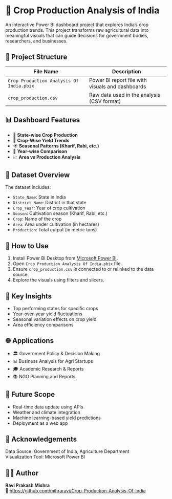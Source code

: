 
# 🌾 Crop Production Analysis of India 

An interactive Power BI dashboard project that explores India’s crop production trends. This project transforms raw agricultural data into meaningful visuals that can guide decisions for government bodies, researchers, and businesses.

## 📁 Project Structure

| File Name                               | Description                                        |
|----------------------------------------|----------------------------------------------------|
| `Crop Production Analysis Of India.pbix`| Power BI report file with visuals and dashboards   |
| `crop_production.csv`                  | Raw data used in the analysis (CSV format)         |


## 📊 Dashboard Features

- 📌 **State-wise Crop Production**  
- 🌱 **Crop-Wise Yield Trends**  
- ☀️ **Seasonal Patterns (Kharif, Rabi, etc.)**  
- 📅 **Year-wise Comparison**  
- 📈 **Area vs Production Analysis**  


## 🧾 Dataset Overview

The dataset includes:
- `State_Name`: State in India
- `District_Name`: District in that state
- `Crop_Year`: Year of crop cultivation
- `Season`: Cultivation season (Kharif, Rabi, etc.)
- `Crop`: Name of the crop
- `Area`: Area under cultivation (in hectares)
- `Production`: Total output (in metric tons)


## 🚀 How to Use

1. Install Power BI Desktop from [Microsoft Power BI](https://powerbi.microsoft.com/desktop/).
2. Open `Crop Production Analysis Of India.pbix` file.
3. Ensure `crop_production.csv` is connected to or relinked to the data source.
4. Explore the visuals using filters and slicers.


## 📌 Key Insights

- Top performing states for specific crops
- Year-over-year yield fluctuations
- Seasonal variation effects on crop yield
- Area efficiency comparisons

## 🌐 Applications

- 🏛️ Government Policy & Decision Making  
- 📊 Business Analysis for Agri Startups  
- 🎓 Academic Research & Reports  
- 📚 NGO Planning and Reports

## 🔮 Future Scope

- Real-time data update using APIs
- Weather and climate integration
- Machine learning-based yield predictions
- Deployment as a web app

## 🙌 Acknowledgements

Data Source: Government of India, Agriculture Department  
Visualization Tool: Microsoft Power BI


## 👨‍💻 Author

**Ravi Prakash Mishra**  
🔗 https://github.com/mihraravi/Crop-Production-Analysis-Of-India



